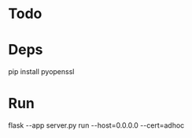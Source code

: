 # Todo


# Deps

pip install pyopenssl

# Run
flask --app server.py run --host=0.0.0.0 --cert=adhoc 